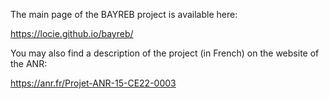 The main page of the BAYREB project is available here:

https://locie.github.io/bayreb/

You may also find a description of the project (in French) on the website of the ANR:

https://anr.fr/Projet-ANR-15-CE22-0003
